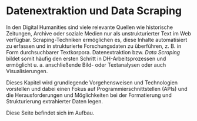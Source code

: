 # Datenextraktion und Data Scraping
 
In den Digital Humanities sind viele relevante Quellen wie historische Zeitungen, Archive oder soziale Medien nur als unstrukturierter Text im Web verfügbar. Scraping-Techniken ermöglichen es, diese Inhalte automatisiert zu erfassen und in strukturierte Forschungsdaten zu überführen, z. B. in Form durchsuchbarer Textkorpora. Datenextraktion bzw. *Data Scraping* bildet somit häufig den ersten Schritt in DH-Arbeitsprozessen und ermöglicht u. a. anschließende Bild- oder Textanalysen oder auch Visualisierungen.

Dieses Kapitel wird grundlegende Vorgehensweisen und Technologien vorstellen und dabei einen Fokus auf Programmierschnittstellen (APIs) und die Herausforderungen und Möglichkeiten bei der Formatierung und Strukturierung extrahierter Daten legen.

Diese Seite befindet sich im Aufbau.